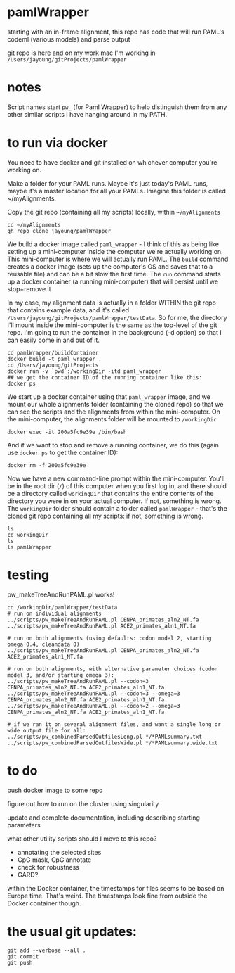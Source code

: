 # pamlWrapper
starting with an in-frame alignment, this repo has code that will run PAML's codeml (various models) and parse output

git repo is [here](https://github.com/jayoung/pamlWrapper) and on my work mac I'm working in `/Users/jayoung/gitProjects/pamlWrapper`  

# notes
Script names start `pw_` (for Paml Wrapper) to help distinguish them from any other similar scripts I have hanging around in my PATH.

# to run via docker

You need to have docker and git installed on whichever computer you're working on.

Make a folder for your PAML runs. Maybe it's just today's PAML runs, maybe it's a master location for all your PAMLs. Imagine this folder is called ~/myAlignments.

Copy the git repo (containing all my scripts) locally, within `~/myAlignments`
```
cd ~/myAlignments
gh repo clone jayoung/pamlWrapper
```

We build a docker image called `paml_wrapper` - I think of this as being like setting up a mini-computer inside the computer we're actually working on. This mini-computer is where we will actually run PAML.  The `build` command creates a docker image (sets up the computer's OS and saves that to a reusable file) and can be a bit slow the first time. The `run` command starts up a docker container (a running mini-computer) that will persist until we stop+remove it


In my case, my alignment data is actually in a folder WITHIN the git repo that contains example data, and it's called `/Users/jayoung/gitProjects/pamlWrapper/testData`.  So for me, the directory I'll mount inside the mini-computer is the same as the top-level of the git repo. I'm going to run the container in the background (-d option) so that I can easily come in and out of it.

```
cd pamlWrapper/buildContainer
docker build -t paml_wrapper .
cd /Users/jayoung/gitProjects
docker run -v `pwd`:/workingDir -itd paml_wrapper
## we get the container ID of the running container like this:
docker ps
```

We start up a docker container using that `paml_wrapper` image, and we mount our whole alignments folder (containing the cloned repo) so that we can see the scripts and the alignments from within the mini-computer. On the mini-computer, the alignments folder will be mounted to `/workingDir`
```
docker exec -it 200a5fc9e39e /bin/bash
```

And if we want to stop and remove a running container, we do this (again use `docker ps` to get the container ID):
```
docker rm -f 200a5fc9e39e
```

Now we have a new command-line prompt within the mini-computer. You'll be in the root dir (`/`) of this computer when you first log in, and there should be a directory called `workingDir` that contains the entire contents of the directory you were in on your actual computer. If not, something is wrong.  The `workingDir` folder should contain a folder called `pamlWrapper` - that's the cloned git repo containing all my scripts: if not, something is wrong.
```
ls
cd workingDir
ls
ls pamlWrapper
```

# testing

pw_makeTreeAndRunPAML.pl works!
```
cd /workingDir/pamlWrapper/testData
# run on individual alignments
../scripts/pw_makeTreeAndRunPAML.pl CENPA_primates_aln2_NT.fa
../scripts/pw_makeTreeAndRunPAML.pl ACE2_primates_aln1_NT.fa

# run on both alignments (using defaults: codon model 2, starting omega 0.4, cleandata 0)
../scripts/pw_makeTreeAndRunPAML.pl CENPA_primates_aln2_NT.fa ACE2_primates_aln1_NT.fa

# run on both alignments, with alternative parameter choices (codon model 3, and/or starting omega 3):
../scripts/pw_makeTreeAndRunPAML.pl --codon=3 CENPA_primates_aln2_NT.fa ACE2_primates_aln1_NT.fa
../scripts/pw_makeTreeAndRunPAML.pl --codon=3 --omega=3 CENPA_primates_aln2_NT.fa ACE2_primates_aln1_NT.fa
../scripts/pw_makeTreeAndRunPAML.pl --codon=2 --omega=3 CENPA_primates_aln2_NT.fa ACE2_primates_aln1_NT.fa

# if we ran it on several alignment files, and want a single long or wide output file for all:
../scripts/pw_combinedParsedOutfilesLong.pl */*PAMLsummary.txt
../scripts/pw_combinedParsedOutfilesWide.pl */*PAMLsummary.wide.txt

```

# to do

push docker image to some repo

figure out how to run on the cluster using singularity

update and complete documentation, including describing starting parameters

what other utility scripts should I move to this repo?
- annotating the selected sites
- CpG mask, CpG annotate
- check for robustness
- GARD?

within the Docker container, the timestamps for files seems to be based on Europe time. That's weird. The timestamps look fine from outside the Docker container though.

# the usual git updates:
```
git add --verbose --all .
git commit
git push
```